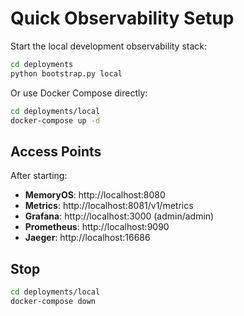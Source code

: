# Quick Observability Setup

Start the local development observability stack:

```bash
cd deployments
python bootstrap.py local
```

Or use Docker Compose directly:

```bash
cd deployments/local
docker-compose up -d
```

## Access Points

After starting:
- **MemoryOS**: http://localhost:8080
- **Metrics**: http://localhost:8081/v1/metrics
- **Grafana**: http://localhost:3000 (admin/admin)
- **Prometheus**: http://localhost:9090
- **Jaeger**: http://localhost:16686

## Stop

```bash
cd deployments/local
docker-compose down
```
